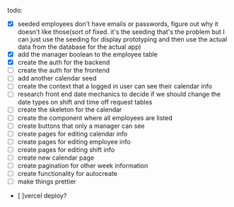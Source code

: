 todo:
- [x] seeded employees don't have emails or passwords, figure out why it doesn't like those(sort of fixed. it's the seeding that's the problem but I can just use the seeding for display prototyping and then use the actual data from the database for the actual app)
- [x] add the manager boolean to the employee table
- [x] create the auth for the backend
- [ ] create the auth for the frontend
- [ ] add another calendar seed
- [ ] create the context that a logged in user can see their calendar info
- [ ] research front end date mechanics to decide if we should change the date types on shift and time off request tables
- [ ] create the skeleton for the calendar
- [ ] create the component where all employees are listed
- [ ] create buttons that only a manager can see
- [ ] create pages for editing calendar info
- [ ] create pages for editing employee info
- [ ] create pages for editing shift info
- [ ] create new calendar page
- [ ] create pagination for other week information
- [ ] create functionality for autocreate
- [ ] make things prettier
- [ ]vercel deploy?